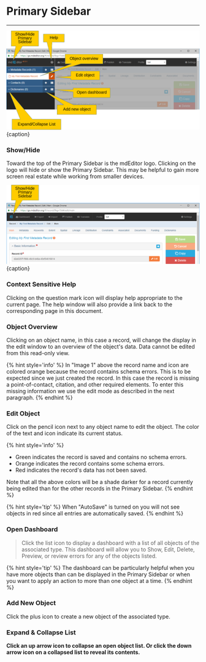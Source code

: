 # Primary Sidebar
---

![The Primary Sidebar](/assets/get-started/primary-sidebar.png){caption}

### Show/Hide
Toward the top of the <span class="md-window">Primary Sidebar</span> is the mdEditor logo.  Clicking on the logo will hide or show the <span class="md-window">Primary Sidebar</span>.  This may be helpful to gain more screen real estate while working from smaller devices.

![The Primary Sidebar Collapsed](/assets/get-started/primary-sidebar-collapse.png){caption}

### <i class="fa fa-question-circle"> </i> Context Sensitive Help
Clicking on the question mark icon will display help appropriate to the current page.  The help window will also provide a link back to the corresponding page in this document. 

### Object Overview
Clicking on an object name, in this case a record, will change the display in the edit window to an overview of the object's data.  Data cannot be edited from this read-only view.  

{% hint style='info' %}
  In "Image 1" above the record name and icon are colored orange because the record contains schema errors.  This is to be expected since we just created the record.  In this case the record is missing a point-of-contact, citation, and other required elements.  To enter this missing information we use the edit mode as described in the next paragraph.
{% endhint %}


### <i class="fa fa-pencil"> </i> Edit Object
Click on the pencil icon next to any object name to edit the object.  The color of the text and icon indicate its current status. 

{% hint style='info' %}
  * Green indicates the record is saved and contains no schema errors.
  * Orange indicates the record contains some schema errors.  
  * Red indicates the record's data has not been saved.
  
  Note that all the above colors will be a shade darker for a record currently being edited than for the other records in the <span class="md-window">Primary Sidebar</span>.
{% endhint %} 

{% hint style='tip' %}
  When "AutoSave" is turned on you will not see objects in red since all entries are automatically saved.
{% endhint %}
  
### <i class="fa fa-list"> </i> Open Dashboard
> Click the list icon to display a dashboard with a list of all objects of the associated type.  This dashboard will allow you to Show, Edit, Delete, Preview, or review errors for any of the objects listed.  

{% hint style='tip' %}
  The dashboard can be particularly helpful when you have more objects than can be displayed in the Primary Sidebar or when you want to apply an action to more than one object at a time.
{% endhint %}

### <i class="fa fa-plus"> </i> Add New Object
Click the plus icon to create a new object of the associated type.

### <span><strong class="fa fa-angle-down"> <strong class="fa fa-angle-up"></span> Expand & Collapse List
Click an up arrow icon <strong class="fa fa-angle-up"></strong> to collapse an open object list.  Or click the down arrow icon <i class="fa fa-angle-down"> </i> on a collapsed list to reveal its contents. 
